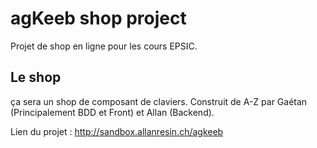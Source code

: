 # agKeeb shop project
Projet de shop en ligne pour les cours EPSIC.

## Le shop
ça sera un shop de composant de claviers. Construit de A-Z par Gaétan (Principalement BDD et Front) et Allan (Backend).

Lien du projet : http://sandbox.allanresin.ch/agkeeb
